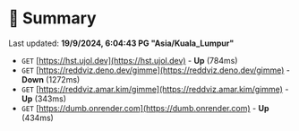 # 📖 Summary
Last updated: **19/9/2024, 6:04:43 PG "Asia/Kuala_Lumpur"**

- `GET` [https://hst.ujol.dev](https://hst.ujol.dev) - **Up** (784ms)
- `GET` [https://reddviz.deno.dev/gimme](https://reddviz.deno.dev/gimme) - **Down** (1272ms)
- `GET` [https://reddviz.amar.kim/gimme](https://reddviz.amar.kim/gimme) - **Up** (343ms)
- `GET` [https://dumb.onrender.com](https://dumb.onrender.com) - **Up** (434ms)
